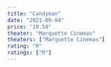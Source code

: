 ```yaml
---
title: "Candyman"
date: "2021-09-04"
price: "10.50"
theater: "Marquette Cinemas"
theaters: ["Marquette Cinemas"]
rating: "R"
ratings: ["R"]
---
```

